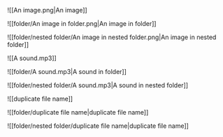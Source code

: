 ![[An image.png|An image]]

![[folder/An image in folder.png|An image in folder]]

![[folder/nested folder/An image in nested folder.png|An image in nested folder]]

![[A sound.mp3]]

![[folder/A sound.mp3|A sound in folder]]

![[folder/nested folder/A sound.mp3|A sound in nested folder]]

![[duplicate file name]]

![[folder/duplicate file name|duplicate file name]]

![[folder/nested folder/duplicate file name|duplicate file name]]
